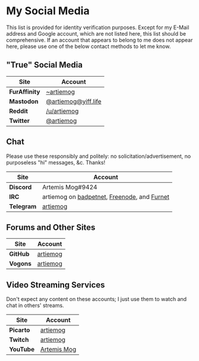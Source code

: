 # My Social Media
This list is provided for identity verification purposes.  Except for my E-Mail
address and Google account, which are not listed here, this list should be
comprehensive.  If an account that appears to belong to me does not appear here,
please use one of the below contact methods to let me know.

## "True" Social Media

| Site            | Account                                                 |
| --------------- | ------------------------------------------------------- |
| **FurAffinity** | [~artiemog](https://www.furaffinity.net/user/artiemog/) |
| **Mastodon**    | [@artiemog@yiff.life](https://yiff.life/@artiemog)      |
| **Reddit**      | [/u/artiemog](https://www.reddit.com/u/artiemog)        |
| **Twitter**     | [@artiemog](http://www.twitter.com/artiemog)            |

## Chat
Please use these responsibly and politely: no solicitation/advertisement, no
purposeless "hi" messages, &c. Thanks!

| Site         | Account                                                                                                                |
| ------------ | ---------------------------------------------------------------------------------------------------------------------- |
| **Discord**  | Artemis Mog#9424                                                                                                       |
| **IRC**      | artiemog on [badpetnet](https://irc.bad.pet/), [Freenode](http://freenode.net/), and [Furnet](https://www.furnet.org/) |
| **Telegram** | [artiemog](https://t.me/artiemog)                                                                                      |

## Forums and Other Sites

| Site       | Account                                                                    |
| ---------- | -------------------------------------------------------------------------- |
| **GitHub** | [artiemog](https://github.com/artiemog)                                    |
| **Vogons** | [artiemog](https://www.vogons.org/memberlist.php?mode=viewprofile&u=29164) |

## Video Streaming Services
Don't expect any content on these accounts; I just use them to watch and chat
in others' streams.

| Site        | Account                                                                 |
| ----------- | ----------------------------------------------------------------------- |
| **Picarto** | [artiemog](https://picarto.tv/artiemog)                                 |
| **Twitch**  | [artiemog](https://www.twitch.tv/artiemog/)                             |
| **YouTube** | [Artemis Mog](https://www.youtube.com/channel/UCfNPiEnYfmfwwcqptMqferQ) |
